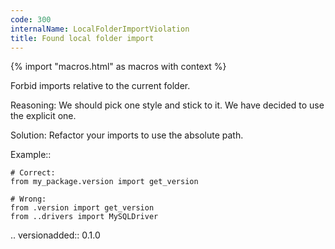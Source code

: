 ```yaml
---
code: 300
internalName: LocalFolderImportViolation
title: Found local folder import
---
```


{% import "macros.html" as macros with context %}

Forbid imports relative to the current folder.

Reasoning: We should pick one style and stick to it. We have decided to
use the explicit one.

Solution: Refactor your imports to use the absolute path.

Example::

    # Correct:
    from my_package.version import get_version
    
    # Wrong:
    from .version import get_version
    from ..drivers import MySQLDriver

.. versionadded:: 0.1.0